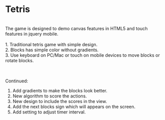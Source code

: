 Tetris
======
<br/>
The game is designed to demo canvas features in HTML5 and touch features in jquery mobile.
<br/><br/>
1. Traditional tetris game with simple design.<br/>
2. Blocks has simple color without gradients.<br/>
3. Use keyboard on PC/Mac or touch on mobile devices to move blocks or rotate blocks.<br/>
<br/><br/>

Continued:<br/>
1. Add gradients to make the blocks look better.<br/>
2. New algorithm to score the actions.<br/>
3. New design to include the scores in the view.<br/>
4. Add the next blocks sign which will appears on the screen.<br/>
5. Add setting to adjust timer interval.<br/>


